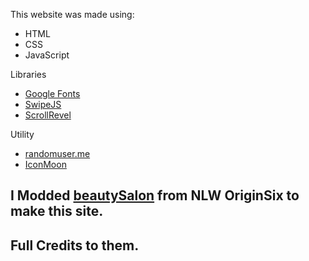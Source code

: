 This website was made using:

-   HTML
-   CSS
-   JavaScript

Libraries

-   [Google Fonts](https://fonts.google.com/)
-   [SwipeJS](https://github.com/nolimits4web/Swiper)
-   [ScrollRevel](https://scrollrevealjs.org/)

Utility

-   [randomuser.me](https://randomuser.me/photos)
-   [IconMoon](https://icomoon.io/app/#/select)

## I Modded [beautySalon](https://github.com/rocketseat-education/nlw-06-origin#-projeto) from NLW OriginSix to make this site.
## Full Credits to them.